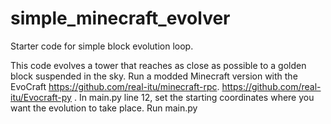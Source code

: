 # simple_minecraft_evolver
Starter code for simple block evolution loop.

This code evolves a tower that reaches as close as possible to a golden block suspended in the sky.
Run a modded Minecraft version with the EvoCraft https://github.com/real-itu/minecraft-rpc. https://github.com/real-itu/Evocraft-py .
In main.py line 12, set the starting coordinates where you want the evolution to take place.
Run main.py
